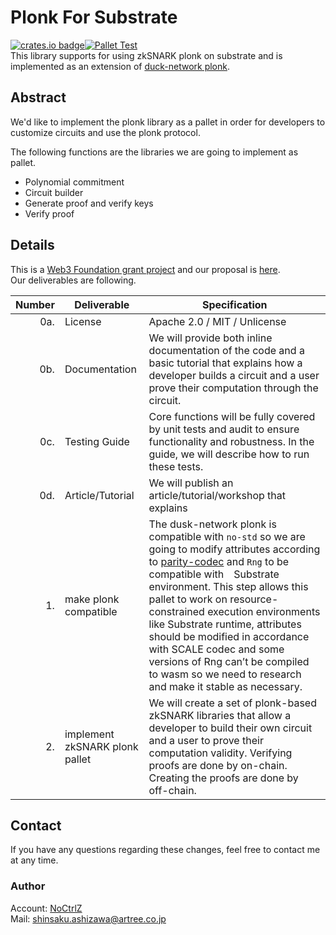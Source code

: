 # Plonk For Substrate
[![crates.io badge](https://img.shields.io/crates/v/pallet-plonk.svg)](https://crates.io/crates/pallet-plonk)[![Pallet Test](https://github.com/PlasmNetwork/plonk/actions/workflows/pallet.yml/badge.svg)](https://github.com/PlasmNetwork/plonk/actions/workflows/pallet.yml)  
This library supports for using zkSNARK plonk on substrate and is implemented as an extension of [duck-network plonk](https://github.com/dusk-network/plonk).

## Abstract

We'd like to implement the plonk library as a pallet in order for developers to customize circuits and use the plonk protocol.

The following functions are the libraries we are going to implement as pallet.

- Polynomial commitment
- Circuit builder
- Generate proof and verify keys
- Verify proof

## Details

This is a [Web3 Foundation grant project](https://github.com/w3f/Open-Grants-Program) and our proposal is [here](https://github.com/w3f/Open-Grants-Program/pull/454).  
Our deliverables are following.

| Number | Deliverable | Specification |
| -----: | ----------- | ------------- |
| 0a. | License | Apache 2.0 / MIT / Unlicense |
| 0b. | Documentation | We will provide both inline documentation of the code and a basic tutorial that explains how a developer builds a circuit and a user prove their computation through the circuit. |
| 0c. | Testing Guide | Core functions will be fully covered by unit tests and audit to ensure functionality and robustness. In the guide, we will describe how to run these tests. |
| 0d. | Article/Tutorial | We will publish an article/tutorial/workshop that explains
| 1. | make plonk compatible | The dusk-network plonk is compatible with `no-std` so we are going to modify attributes according to [parity-codec](https://github.com/paritytech/parity-scale-codec) and `Rng` to be compatible with　Substrate environment. This step allows this pallet to work on resource-constrained execution environments like Substrate runtime, attributes should be modified in accordance with SCALE codec and some versions of Rng can’t be compiled to wasm so we need to research and make it stable as necessary. |
| 2. | implement zkSNARK plonk pallet | We will create a set of plonk-based zkSNARK libraries that allow a developer to build their own circuit and a user to prove their computation validity. Verifying proofs are done by on-chain. Creating the proofs are done by off-chain. |  

## Contact
If you have any questions regarding these changes, feel free to contact me at any time.

### Author
Account: [NoCtrlZ](https://github.com/NoCtrlZ)  
Mail: shinsaku.ashizawa@artree.co.jp
